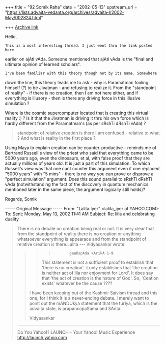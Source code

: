 +++
title = "92 Somik Raha"
date = "2002-05-13"
upstream_url = "https://lists.advaita-vedanta.org/archives/advaita-l/2002-May/002824.html"

+++
[Archive link](https://lists.advaita-vedanta.org/archives/advaita-l/2002-May/002824.html)

Hello,

    This is a most interesting thread. I just went thru the link posted here
earlier on ajAti vAda. Someone mentioned that ajAti vAda is the "final and
ultimate opinion of learned scholars".

    I've been familiar with this theory though not by its name. Somewhere
down the line, this theory leads me to ask - why is Paramatman fooling
himself (?) to be Jivatman - and refusing to realize it. From the
"standpoint of reality" - if there is no creation, then I am not here
either, and if everything is illusory - then is there any driving force in
this illusive simulation ?

 Where is the cosmic supercomputer located that is creating this virtual
reality :) ? Is it that the Jivatman is driving it thru his own force which
is hardly different from the Paramatman's (as per sRshTi dRshTi vAda) ?

>standpoint of relative
> creation is there
I am confused - relative to what ? And what is reality in the first place ?

Using Maya to explain creation can be counter-productive - reminds me of
Bertrand Russell's view of the priest who said that everything came to be
5000 years ago, even the dinosaurs, et al, with false proof that they are
actually millions of years old. It is just a part of this simulation. To
which Russell's view was that one cant counter this argument even if one
replaced "5000 years" with "5 mins" - there is no way you can prove or
disprove a "perfect simulation" argument. Does this sound parallel to sRshTi
dRshTi vAda (notwithstanding the fact of the discovery in quantum mechanics
mentioned later in the same piece, the argument logically still holds)?

Regards,
Somik

----- Original Message -----
From: "Lalita Iyer" <lalita_iyer at YAHOO.COM>
To: <ADVAITA-L at LISTS.ADVAITA-VEDANTA.ORG>
Sent: Monday, May 13, 2002 11:41 AM
Subject: Re: liila and celebrating duality


> There is no debate on creation being real or not. It
> is very clear that from the standpoint of reality
> there is no creation or anything whatsoever everything
> is appearace and from the standpoint of relative
> creation is there.Lalita
> --- Vidyasankar <vsundaresan at HOTMAIL.COM> wrote:
> > >>            gauDapAda kArikA 1-9
> > >>
> > >
> > >This statement is not a sufficient proof to
> > establish
> > >that 'there is no creation'. it only establishes
> > that
> > >'the creation is neither act of lila nor enjoyment
> > for
> > >Lord'. It does say that 'the act of creation is the
> > >nature of God'. So, 'Ceation exists' whatever be
> > the
> > >cause ????
> >
> > I have been keeping out of the Kashmir Saivism
> > thread and
> > this one, for I think it is a never-ending debate. I
> > merely
> > want to point out the mANDUkya statement that the
> > turIya,
> > which is the advaita state, is prapancopaSama and
> > SAnta.
> >
> > Vidyasankar
>
>
> __________________________________________________
> Do You Yahoo!?
> LAUNCH - Your Yahoo! Music Experience
> http://launch.yahoo.com

